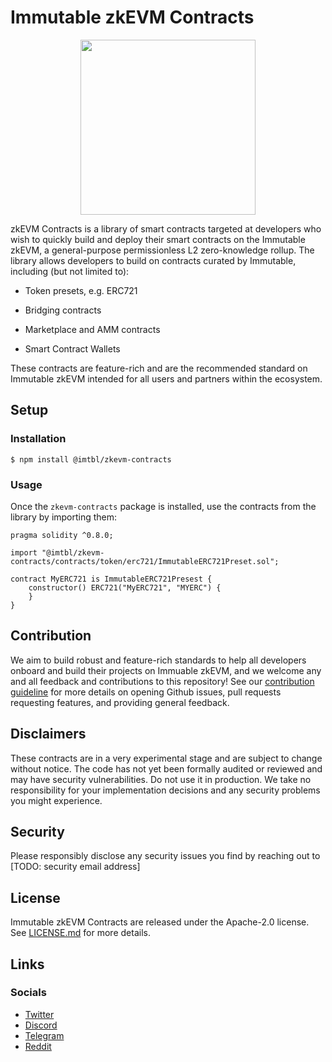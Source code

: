 # Immutable zkEVM Contracts

<p align="center"><img src="https://cdn.dribbble.com/users/1299339/screenshots/7133657/media/837237d447d36581ebd59ec36d30daea.gif" width="280"/></p>

zkEVM Contracts is a library of smart contracts targeted at developers who wish to quickly build and deploy their smart contracts on the Immutable zkEVM, a general-purpose permissionless L2 zero-knowledge rollup. The library allows developers to build on contracts curated by Immutable, including (but not limited to):

* Token presets, e.g. ERC721

* Bridging contracts

* Marketplace and AMM contracts 

* Smart Contract Wallets 

These contracts are feature-rich and are the recommended standard on Immutable zkEVM intended for all users and partners within the ecosystem.

## Setup

### Installation

```
$ npm install @imtbl/zkevm-contracts
```

### Usage
Once the `zkevm-contracts` package is installed, use the contracts from the library by importing them:

```solidity
pragma solidity ^0.8.0;

import "@imtbl/zkevm-contracts/contracts/token/erc721/ImmutableERC721Preset.sol";

contract MyERC721 is ImmutableERC721Presest {
    constructor() ERC721("MyERC721", "MYERC") {
    }
}
```

## Contribution

We aim to build robust and feature-rich standards to help all developers onboard and build their projects on Immuable zkEVM, and we welcome any and all feedback and contributions to this repository! See our [contribution guideline](CONTRIBUTING.md) for more details on opening Github issues, pull requests requesting features, and providing general feedback.


## Disclaimers

These contracts are in a very experimental stage and are subject to change without notice. The code has not yet been formally audited or reviewed and may have security vulnerabilities. Do not use it in production. We take no responsibility for your implementation decisions and any security problems you might experience.

## Security

Please responsibly disclose any security issues you find by reaching out to [TODO: security email address]

## License

Immutable zkEVM Contracts are released under the Apache-2.0 license. See [LICENSE.md](LICENSE.md) for more details.

## Links

### Socials

- [Twitter](https://twitter.com/Immutable)
- [Discord](https://discord.gg/6GjgPkp464)
- [Telegram](https://t.me/immutablex)
- [Reddit](https://www.reddit.com/r/ImmutableX/)
